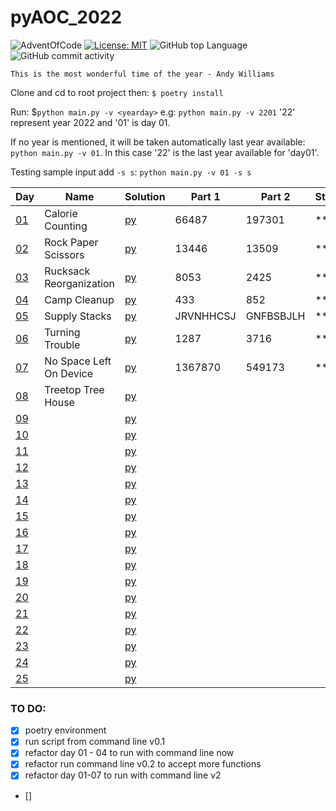 # pyAOC_2022

![AdventOfCode](https://img.shields.io/badge/Advent%20Of%20Code-2022-blue?style=flat-square) [![License: MIT](https://img.shields.io/badge/License-MIT-green.svg)](https://img.shields.io/github/license/Vasile-hij/pyAOC-2022?style=flat-square) ![GitHub top Language](https://img.shields.io/github/languages/count/Vasile-hij/pyAOC-2022?style=flat-square) ![GitHub commit activity](https://img.shields.io/github/commit-activity/w/Vasile-Hij/pyAOC-2022)

`This is the most wonderful time of the year - Andy Williams`

Clone and cd to root project then:
`$ poetry install`

Run:
$`python main.py -v <yearday>` e.g: `python main.py -v 2201` '22' represent year 2022 and '01' is day 01.

If no year is mentioned, it will be taken automatically last year available: `python main.py -v 01`. 
In this case '22' is the last year available for 'day01'.

Testing sample input add `-s s`: `python main.py -v 01 -s s`

 
|  Day                                       | Name                    | Solution             | Part 1    | Part 2    | Stars   |
|--------------------------------------------|-------------------------|----------------------|-----------|-----------|---------|
| [01](https://adventofcode.com/2022/day/1)  | Calorie Counting        | [py](py/22/day01.py) | 66487     | 197301    | **      |
| [02](https://adventofcode.com/2022/day/2)  | Rock Paper Scissors     | [py](py/22/day02.py) | 13446     | 13509     | **      |
| [03](https://adventofcode.com/2022/day/3)  | Rucksack Reorganization | [py](py/22/day03.py) | 8053      | 2425      | **      |
| [04](https://adventofcode.com/2022/day/4)  | Camp Cleanup            | [py](py/22/day04.py) | 433       | 852       | **      |
| [05](https://adventofcode.com/2022/day/5)  | Supply Stacks           | [py](py/22/day05.py) | JRVNHHCSJ | GNFBSBJLH | **      |
| [06](https://adventofcode.com/2022/day/6)  | Turning Trouble         | [py](py/22/day06.py) | 1287      | 3716      | **      |
| [07](https://adventofcode.com/2022/day/7)  | No Space Left On Device | [py](py/22/day07.py) | 1367870   | 549173    | **      |
| [08](https://adventofcode.com/2022/day/8)  | Treetop Tree House      | [py](py/22/day08.py) |           |           |         |
| [09](https://adventofcode.com/2022/day/9)  |                         | [py](py/22/day09.py) |           |           |         |
| [10](https://adventofcode.com/2022/day/10) |                         | [py](py/22/day10.py) |           |           |         |
| [11](https://adventofcode.com/2022/day/11) |                         | [py](py/22/day11.py) |           |           |         |
| [12](https://adventofcode.com/2022/day/12) |                         | [py](py/22/day12.py) |           |           |         |
| [13](https://adventofcode.com/2022/day/13) |                         | [py](py/22/day13.py) |           |           |         |
| [14](https://adventofcode.com/2022/day/14) |                         | [py](py/22/day14.py) |           |           |         |
| [15](https://adventofcode.com/2022/day/15) |                         | [py](py/22/day15.py) |           |           |         |
| [16](https://adventofcode.com/2022/day/16) |                         | [py](py/22/day16.py) |           |           |         |
| [17](https://adventofcode.com/2022/day/17) |                         | [py](py/22/day17.py) |           |           |         |
| [18](https://adventofcode.com/2022/day/18) |                         | [py](py/22/day18.py) |           |           |         |
| [19](https://adventofcode.com/2022/day/19) |                         | [py](py/22/day19.py) |           |           |         |
| [20](https://adventofcode.com/2022/day/20) |                         | [py](py/22/day20.py) |           |           |         |
| [21](https://adventofcode.com/2022/day/21) |                         | [py](py/22/day21.py) |           |           |         |
| [22](https://adventofcode.com/2022/day/22) |                         | [py](py/22/day22.py) |           |           |         |
| [23](https://adventofcode.com/2022/day/23) |                         | [py](py/22/day23.py) |           |           |         |
| [24](https://adventofcode.com/2022/day/24) |                         | [py](py/22/day24.py) |           |           |         |
| [25](https://adventofcode.com/2022/day/25) |                         | [py](py/22/day25.py) |           |           |         |

### TO DO:
- [x] poetry environment
- [x] run script from command line v0.1
- [x] refactor day 01 - 04 to run with command line now
- [x] refactor run command line v0.2 to accept more functions
- [x] refactor day 01-07 to run with command line v2
- [] 